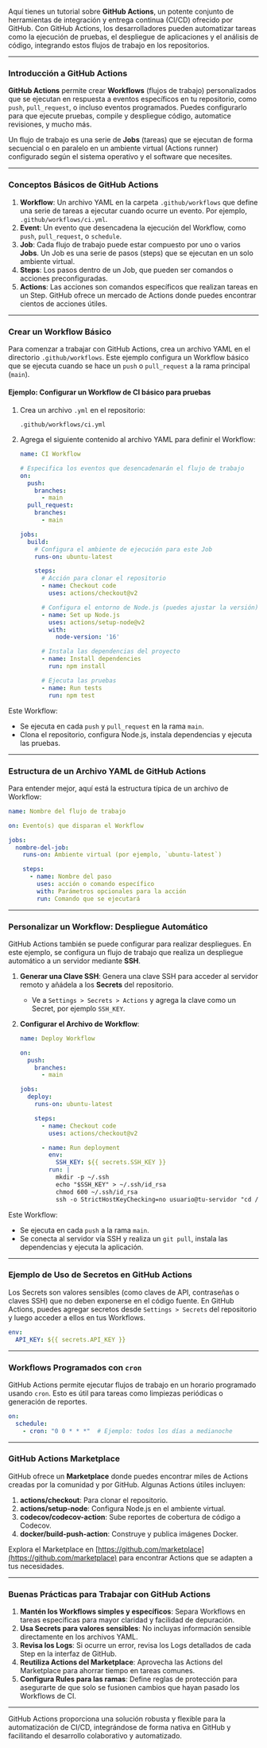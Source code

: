 Aquí tienes un tutorial sobre **GitHub Actions**, un potente conjunto de herramientas de integración y entrega continua (CI/CD) ofrecido por GitHub. Con GitHub Actions, los desarrolladores pueden automatizar tareas como la ejecución de pruebas, el despliegue de aplicaciones y el análisis de código, integrando estos flujos de trabajo en los repositorios.

---

### Introducción a GitHub Actions

**GitHub Actions** permite crear **Workflows** (flujos de trabajo) personalizados que se ejecutan en respuesta a eventos específicos en tu repositorio, como `push`, `pull_request`, o incluso eventos programados. Puedes configurarlo para que ejecute pruebas, compile y despliegue código, automatice revisiones, y mucho más.

Un flujo de trabajo es una serie de **Jobs** (tareas) que se ejecutan de forma secuencial o en paralelo en un ambiente virtual (Actions runner) configurado según el sistema operativo y el software que necesites.

---

### Conceptos Básicos de GitHub Actions

1. **Workflow**: Un archivo YAML en la carpeta `.github/workflows` que define una serie de tareas a ejecutar cuando ocurre un evento. Por ejemplo, `.github/workflows/ci.yml`.
2. **Event**: Un evento que desencadena la ejecución del Workflow, como `push`, `pull_request`, o `schedule`.
3. **Job**: Cada flujo de trabajo puede estar compuesto por uno o varios **Jobs**. Un Job es una serie de pasos (steps) que se ejecutan en un solo ambiente virtual.
4. **Steps**: Los pasos dentro de un Job, que pueden ser comandos o acciones preconfiguradas.
5. **Actions**: Las acciones son comandos específicos que realizan tareas en un Step. GitHub ofrece un mercado de Actions donde puedes encontrar cientos de acciones útiles.

---

### Crear un Workflow Básico

Para comenzar a trabajar con GitHub Actions, crea un archivo YAML en el directorio `.github/workflows`. Este ejemplo configura un Workflow básico que se ejecuta cuando se hace un `push` o `pull_request` a la rama principal (`main`).

#### Ejemplo: Configurar un Workflow de CI básico para pruebas

1. Crea un archivo `.yml` en el repositorio:
   ```plaintext
   .github/workflows/ci.yml
   ```

2. Agrega el siguiente contenido al archivo YAML para definir el Workflow:

   ```yaml
   name: CI Workflow

   # Especifica los eventos que desencadenarán el flujo de trabajo
   on:
     push:
       branches:
         - main
     pull_request:
       branches:
         - main

   jobs:
     build:
       # Configura el ambiente de ejecución para este Job
       runs-on: ubuntu-latest

       steps:
         # Acción para clonar el repositorio
         - name: Checkout code
           uses: actions/checkout@v2

         # Configura el entorno de Node.js (puedes ajustar la versión)
         - name: Set up Node.js
           uses: actions/setup-node@v2
           with:
             node-version: '16'

         # Instala las dependencias del proyecto
         - name: Install dependencies
           run: npm install

         # Ejecuta las pruebas
         - name: Run tests
           run: npm test
   ```

Este Workflow:
- Se ejecuta en cada `push` y `pull_request` en la rama `main`.
- Clona el repositorio, configura Node.js, instala dependencias y ejecuta las pruebas.

---

### Estructura de un Archivo YAML de GitHub Actions

Para entender mejor, aquí está la estructura típica de un archivo de Workflow:

```yaml
name: Nombre del flujo de trabajo

on: Evento(s) que disparan el Workflow

jobs:
  nombre-del-job:
    runs-on: Ambiente virtual (por ejemplo, `ubuntu-latest`)

    steps:
      - name: Nombre del paso
        uses: acción o comando específico
        with: Parámetros opcionales para la acción
        run: Comando que se ejecutará
```

---

### Personalizar un Workflow: Despliegue Automático

GitHub Actions también se puede configurar para realizar despliegues. En este ejemplo, se configura un flujo de trabajo que realiza un despliegue automático a un servidor mediante **SSH**.

1. **Generar una Clave SSH**: Genera una clave SSH para acceder al servidor remoto y añádela a los **Secrets** del repositorio.
   - Ve a `Settings > Secrets > Actions` y agrega la clave como un Secret, por ejemplo `SSH_KEY`.

2. **Configurar el Archivo de Workflow**:

   ```yaml
   name: Deploy Workflow

   on:
     push:
       branches:
         - main

   jobs:
     deploy:
       runs-on: ubuntu-latest

       steps:
         - name: Checkout code
           uses: actions/checkout@v2

         - name: Run deployment
           env:
             SSH_KEY: ${{ secrets.SSH_KEY }}
           run: |
             mkdir -p ~/.ssh
             echo "$SSH_KEY" > ~/.ssh/id_rsa
             chmod 600 ~/.ssh/id_rsa
             ssh -o StrictHostKeyChecking=no usuario@tu-servidor "cd /ruta/proyecto && git pull origin main && npm install && npm start"
   ```

Este Workflow:
- Se ejecuta en cada `push` a la rama `main`.
- Se conecta al servidor vía SSH y realiza un `git pull`, instala las dependencias y ejecuta la aplicación.

---

### Ejemplo de Uso de Secretos en GitHub Actions

Los Secrets son valores sensibles (como claves de API, contraseñas o claves SSH) que no deben exponerse en el código fuente. En GitHub Actions, puedes agregar secretos desde `Settings > Secrets` del repositorio y luego acceder a ellos en tus Workflows.

```yaml
env:
  API_KEY: ${{ secrets.API_KEY }}
```

---

### Workflows Programados con `cron`

GitHub Actions permite ejecutar flujos de trabajo en un horario programado usando `cron`. Esto es útil para tareas como limpiezas periódicas o generación de reportes.

```yaml
on:
  schedule:
    - cron: "0 0 * * *"  # Ejemplo: todos los días a medianoche
```

---

### GitHub Actions Marketplace

GitHub ofrece un **Marketplace** donde puedes encontrar miles de Actions creadas por la comunidad y por GitHub. Algunas Actions útiles incluyen:

1. **actions/checkout**: Para clonar el repositorio.
2. **actions/setup-node**: Configura Node.js en el ambiente virtual.
3. **codecov/codecov-action**: Sube reportes de cobertura de código a Codecov.
4. **docker/build-push-action**: Construye y publica imágenes Docker.

Explora el Marketplace en [https://github.com/marketplace](https://github.com/marketplace) para encontrar Actions que se adapten a tus necesidades.

---

### Buenas Prácticas para Trabajar con GitHub Actions

1. **Mantén los Workflows simples y específicos**: Separa Workflows en tareas específicas para mayor claridad y facilidad de depuración.
2. **Usa Secrets para valores sensibles**: No incluyas información sensible directamente en los archivos YAML.
3. **Revisa los Logs**: Si ocurre un error, revisa los Logs detallados de cada Step en la interfaz de GitHub.
4. **Reutiliza Actions del Marketplace**: Aprovecha las Actions del Marketplace para ahorrar tiempo en tareas comunes.
5. **Configura Rules para las ramas**: Define reglas de protección para asegurarte de que solo se fusionen cambios que hayan pasado los Workflows de CI.

---

GitHub Actions proporciona una solución robusta y flexible para la automatización de CI/CD, integrándose de forma nativa en GitHub y facilitando el desarrollo colaborativo y automatizado.